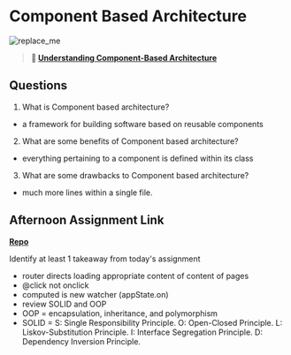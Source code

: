 # Component Based Architecture

![replace_me](https://codeworks.blob.core.windows.net/public/assets/img/illustrations/placeholder.svg)

> **📖 [Understanding Component-Based Architecture](https://codeworksacademy.com/fs-student-guide/resources/wk6/01-Component-Based-Architecture)**

## Questions

1. What is Component based architecture?
  - a framework for building software based on reusable components
2. What are some benefits of Component based architecture?
  - everything pertaining to a component is defined within its class
3. What are some drawbacks to Component based architecture?
  - much more lines within a single file.
## Afternoon Assignment Link

**[Repo](https://github.com/wstippetts/vue-playground.git)**

Identify at least 1 takeaway from today's assignment
  - router directs loading appropriate content of content of pages
  - @click not onclick
  - computed is new watcher (appState.on)
  - review SOLID and OOP
  - OOP = encapsulation, inheritance, and polymorphism
  - SOLID = 
    S: Single Responsibility Principle.
    O: Open-Closed Principle.
    L: Liskov-Substitution Principle.
    I: Interface Segregation Principle.
    D: Dependency Inversion Principle.
